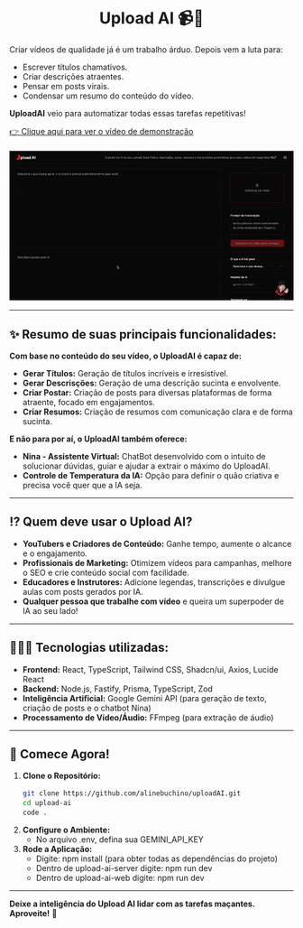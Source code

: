 <h1 align="center"><strong>Upload AI 📹🚀</strong></h1>

Criar vídeos de qualidade já é um trabalho árduo. Depois vem a luta para:

* Escrever títulos chamativos.
* Criar descrições atraentes.
* Pensar em posts virais.
* Condensar um resumo do conteúdo do vídeo.

**UploadAI** veio para automatizar todas essas tarefas repetitivas!

<a href="https://github.com/alinebuchino/uploadAI/raw/main/UploadAI.mp4" target="_blank">
  👉 Clique aqui para ver o vídeo de demonstração
</a>
<div style="margin-bottom: 20px;"></div>
<img src="UploadAI.gif" alt="Demonstração do Upload AI" width="900"/>

---

## ✨ Resumo de suas principais funcionalidades:

**Com base no conteúdo do seu vídeo, o UploadAI é capaz de:**

*   **Gerar Títulos:** Geração de títulos incríveis e irresistível.
*   **Gerar Descrisções:** Geração de uma descrição sucinta e envolvente.
*   **Criar Postar:** Criação de posts para diversas plataformas de forma atraente, focado em engajamentos.
*   **Criar Resumos:** Criação de resumos com comunicação clara e de forma sucinta.

**E não para por aí, o UploadAI também oferece:**

*   **Nina - Assistente Virtual:** ChatBot desenvolvido com o intuito de solucionar dúvidas, guiar e ajudar a extrair o máximo do UploadAI.
*   **Controle de Temperatura da IA:** Opção para definir o quão criativa e precisa você quer que a IA seja.

---

##  ⁉️ Quem deve usar o Upload AI?

*   **YouTubers e Criadores de Conteúdo:** Ganhe tempo, aumente o alcance e o engajamento.
*   **Profissionais de Marketing:** Otimizem vídeos para campanhas, melhore o SEO e crie conteúdo social com facilidade.
*   **Educadores e Instrutores:** Adicione legendas, transcrições e divulgue aulas com posts gerados por IA.
*   **Qualquer pessoa que trabalhe com vídeo** e queira um superpoder de IA ao seu lado!

---

##  👩🏻‍💻 Tecnologias utilizadas:

*   **Frontend:** React, TypeScript, Tailwind CSS, Shadcn/ui, Axios, Lucide React
*   **Backend:** Node.js, Fastify, Prisma, TypeScript, Zod
*   **Inteligência Artificial:** Google Gemini API (para geração de texto, criação de posts e o chatbot Nina)
*   **Processamento de Vídeo/Áudio:** FFmpeg (para extração de áudio)

---

## 🚀 Comece Agora!

1.  **Clone o Repositório:**
    ```bash
    git clone https://github.com/alinebuchino/uploadAI.git
    cd upload-ai
    code .
    ```
2.  **Configure o Ambiente:**
    *   No arquivo .env, defina sua GEMINI_API_KEY
3.  **Rode a Aplicação:**
    *   Digite: npm install (para obter todas as dependências do projeto)
    *   Dentro de upload-ai-server digite: npm run dev
    *   Dentro de upload-ai-web digite: npm run dev

---

**Deixe a inteligência do Upload AI lidar com as tarefas maçantes. Aproveite!** 🌟
